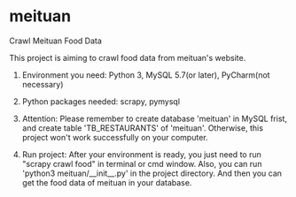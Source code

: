 # meituan
Crawl Meituan Food Data

This project is aiming to crawl food data from meituan's website.

1. Environment you need:
  Python 3, MySQL 5.7(or later), PyCharm(not necessary)

2. Python packages needed:
  scrapy, pymysql

3. Attention:
  Please remember to create database 'meituan' in MySQL frist, and create table 'TB_RESTAURANTS' of 'meituan'.
  Otherwise, this project won't work successfully on your computer.

4. Run project:
  After your environment is ready, you just need to run "scrapy crawl food" in terminal or cmd window.
  Also, you can run 'python3 meituan/\_\_init__.py' in the project directory.
  And then you can get the food data of meituan in your database.
